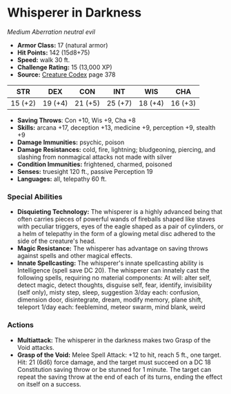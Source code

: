 # Whisperer in Darkness

*Medium* *Aberration* *neutral evil*

- **Armor Class:** 17 (natural armor)
- **Hit Points:** 142 (15d8+75)
- **Speed:** walk 30 ft.
- **Challenge Rating:** 15 (13,000 XP)
- **Source:** [Creature Codex](https://koboldpress.com/kpstore/product/creature-codex-for-5th-edition-dnd) page 378

| STR | DEX | CON | INT | WIS | CHA |
| --- | --- | --- | --- | --- | --- |
| 15 (+2) | 19 (+4) | 21 (+5) | 25 (+7) | 18 (+4) | 16 (+3) |

- **Saving Throws**: Con +10, Wis +9, Cha +8
- **Skills:** arcana +17, deception +13, medicine +9, perception +9, stealth +9
- **Damage Immunities:** psychic, poison
- **Damage Resistances:** cold, fire, lightning; bludgeoning, piercing, and slashing from nonmagical attacks not made with silver
- **Condition Immunities:** frightened, charmed, poisoned
- **Senses:** truesight 120 ft., passive Perception 19
- **Languages:** all, telepathy 60 ft.

### Special Abilities

- **Disquieting Technology:** The whisperer is a highly advanced being that often carries pieces of powerful wands of fireballs shaped like staves with peculiar triggers, eyes of the eagle shaped as a pair of cylinders, or a helm of telepathy in the form of a glowing metal disc adhered to the side of the creature's head.
- **Magic Resistance:** The whisperer has advantage on saving throws against spells and other magical effects.
- **Innate Spellcasting:** The whisperer's innate spellcasting ability is Intelligence (spell save DC 20). The whisperer can innately cast the following spells, requiring no material components:
At will: alter self, detect magic, detect thoughts, disguise self, fear, identify, invisibility (self only), misty step, sleep, suggestion
3/day each: confusion, dimension door, disintegrate, dream, modify memory, plane shift, teleport
1/day each: feeblemind, meteor swarm, mind blank, weird

### Actions

- **Multiattack:** The whisperer in the darkness makes two Grasp of the Void attacks.
- **Grasp of the Void:** Melee Spell Attack: +12 to hit, reach 5 ft., one target. Hit: 21 (6d6) force damage, and the target must succeed on a DC 18 Constitution saving throw or be stunned for 1 minute. The target can repeat the saving throw at the end of each of its turns, ending the effect on itself on a success.


